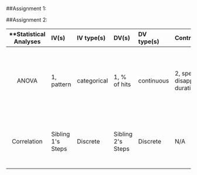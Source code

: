 ##Assignment 1:


##Assignment 2:

| **Statistical Analyses	|  IV(s)  |  IV type(s) |  DV(s)  |  DV type(s)  |  Control Var | Control Var type  | Question to be answered | _H0_ | alpha | link to paper **| 
|:----------:|:----------|:------------|:-------------|:-------------|:------------|:------------- |:------------------|:----:|:-------:|:-------|
ANOVA	| 1, pattern | categorical |1, % of hits | continuous | 2, speed, and disappearance duration| categorical | 	Does the % of hits change due to changes in pattern, controlling for speed and disappearance duration?  | % of hits test groups = % of hits control group | 0.05 | [Are Stripes Beneficial? Dazzle Camouflage Influences Perceived Speed and Hit Rates](http://journals.plos.org/plosone/article?id=10.1371/journal.pone.0061173#pone-0061173-g002) |
|Correlation|Sibling 1's Steps|Discrete|Sibling 2's Steps|Discrete|N/A|N/A|Do familial correlations exist for pedometer-assessed physical activity?|http://journals.plos.org/plosone/article?id=10.1371/journal.pone.0029195|
  